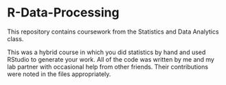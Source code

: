 # R-Data-Processing
This repository contains coursework from the Statistics and Data Analytics class.

This was a hybrid course in which you did statistics by hand and used RStudio to generate your work.
All of the code was written by me and my lab partner with occasional help from other friends. Their
contributions were noted in the files appropriately.
